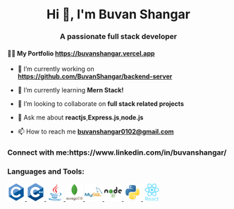 <h1 align="center">Hi 👋, I'm Buvan Shangar</h1>
<h3 align="center">A passionate full stack developer </h3>
<h4>👨‍💻 My Portfolio <a href="https://buvanshangar.vercel.app" target="_top" rel="">https://buvanshangar.vercel.app</a></h4>

- 🔭 I’m currently working on **<a href="https://github.com/BuvanShangar/backend-server" target="_top" rel="">https://github.com/BuvanShangar/backend-server</a>**

- 🌱 I’m currently learning **Mern Stack!**

- 👯 I’m looking to collaborate on **full stack related projects**

- 💬 Ask me about **reactjs**,**Express.js**,**node.js**
  
- 📫 How to reach me **buvanshangar0102@gmail.com**


<h3 align="left">Connect with me:https://www.linkedin.com/in/buvanshangar/</h3>
<p align="left">
</p>

<h3 align="left">Languages and Tools:</h3>
<p align="left"> <a href="https://www.cprogramming.com/" target="_blank" rel="noreferrer"> <img src="https://raw.githubusercontent.com/devicons/devicon/master/icons/c/c-original.svg" alt="c" width="40" height="40"/> </a> <a href="https://www.w3schools.com/cpp/" target="_blank" rel="noreferrer"> <img src="https://raw.githubusercontent.com/devicons/devicon/master/icons/cplusplus/cplusplus-original.svg" alt="cplusplus" width="40" height="40"/> </a> <a href="https://www.java.com" target="_blank" rel="noreferrer"> <img src="https://raw.githubusercontent.com/devicons/devicon/master/icons/java/java-original.svg" alt="java" width="40" height="40"/> </a> <a href="https://www.mongodb.com/" target="_blank" rel="noreferrer"> <img src="https://raw.githubusercontent.com/devicons/devicon/master/icons/mongodb/mongodb-original-wordmark.svg" alt="mongodb" width="40" height="40"/> </a> <a href="https://www.mysql.com/" target="_blank" rel="noreferrer"> <img src="https://raw.githubusercontent.com/devicons/devicon/master/icons/mysql/mysql-original-wordmark.svg" alt="mysql" width="40" height="40"/> </a> <a href="https://nodejs.org" target="_blank" rel="noreferrer"> <img src="https://raw.githubusercontent.com/devicons/devicon/master/icons/nodejs/nodejs-original-wordmark.svg" alt="nodejs" width="40" height="40"/>  </a> <a href="https://www.python.org" target="_blank" rel="noreferrer"> <img src="https://raw.githubusercontent.com/devicons/devicon/master/icons/python/python-original.svg" alt="python" width="40" height="40"/> </a> <a href="https://reactjs.org/" target="_blank" rel="noreferrer"> <img src="https://raw.githubusercontent.com/devicons/devicon/master/icons/react/react-original-wordmark.svg" alt="react" width="40" height="40"/> </a> </p>

